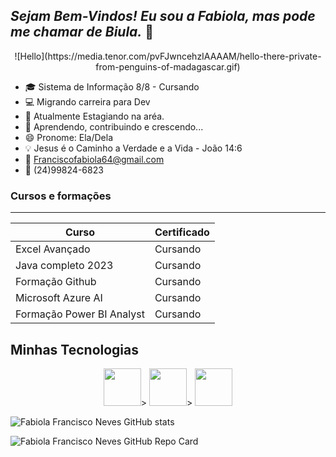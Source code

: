 
<!-- Cabeçalhos -->

## _Sejam Bem-Vindos! Eu sou a Fabiola, mas pode me chamar de Biula._ 👋


<p align="center"> 
![Hello](https://media.tenor.com/pvFJwncehzIAAAAM/hello-there-private-from-penguins-of-madagascar.gif)
</p>


- 🎓 Sistema de Informação 8/8 - Cursando
- 💻 Migrando carreira para Dev
- 🔭 Atualmente Estagiando na aréa.
- 🌱 Aprendendo, contribuindo e crescendo...
- 😄 Pronome: Ela/Dela
- 💡 Jesus é o Caminho a Verdade e a Vida - João 14:6
- 📧 Franciscofabiola64@gmail.com
- 📱 (24)99824-6823



###  Cursos e formações
-----------------------------------

| Curso       | Certificado |
| ----------- | ----------- |
| Excel Avançado     | Cursando  |
| Java completo 2023 | Cursando  |
| Formação Github    | Cursando  |
| Microsoft Azure AI | Cursando  | 
|Formação Power BI Analyst | Cursando |


## Minhas Tecnologias 

<p align="center">
<img src= "https://cdn.jsdelivr.net/gh/devicons/devicon@latest/icons/java/java-original.svg" width="60px">>
<img src= "https://cdn.jsdelivr.net/gh/devicons/devicon@latest/icons/azure/azure-original.svg" width="60px">>
<img src= "https://cdn.jsdelivr.net/gh/devicons/devicon@latest/icons/html5/html5-plain-wordmark.svg" width="60px">
 </p>
 



 ![Fabiola Francisco Neves GitHub stats](https://github-readme-stats.vercel.app/api?username=bbiula&theme=midnight-purple&show_icons=true)

 ![Fabiola Francisco Neves GitHub Repo Card](https://github-readme-stats.vercel.app/api?username=bbiula&theme=midnight-purple&show_icons=true)

